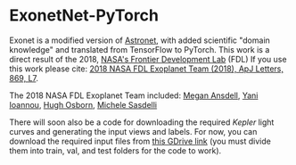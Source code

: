 # ExonetNet-PyTorch
Exonet is a modified version of [Astronet](https://github.com/tensorflow/models/tree/master/research/astronet), with added scientific "domain knowledge" and translated from TensorFlow to PyTorch.
This work is a direct result of the 2018, [NASA's Frontier Development Lab](https://frontierdevelopmentlab.org/) (FDL) 
If you use this work please cite: [2018 NASA FDL Exoplanet Team (2018), ApJ Letters, 869, L7](http://adsabs.harvard.edu/abs/2018ApJ...869L...7A).

The 2018 NASA FDL Exoplanet Team included:
[Megan Ansdell](https://www.meganansdell.com),
[Yani Ioannou](https://yani.io/annou/),
[Hugh Osborn](https://www.hughosborn.co.uk/),
[Michele Sasdelli](https://uk.linkedin.com/in/michelesasdelli)

There will soon also be a code for downloading the required *Kepler* light curves and generating the input views and labels. 
For now, you can download the required input files from [this GDrive link](https://drive.google.com/file/d/1N6bA2rahvV5kcOGmJnTA5gl_Thno7hTh/view?usp=sharing) 
(you must divide them into train, val, and test folders for the code to work).

